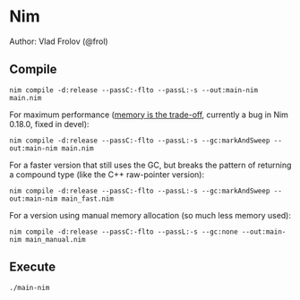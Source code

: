 # Nim

Author: Vlad Frolov (@frol)

## Compile

```
nim compile -d:release --passC:-flto --passL:-s --out:main-nim main.nim
```

For maximum performance ([memory is the trade-off](https://github.com/frol/completely-unscientific-benchmarks/pull/1), currently a bug in Nim 0.18.0, fixed in devel):

```
nim compile -d:release --passC:-flto --passL:-s --gc:markAndSweep --out:main-nim main.nim
```

For a faster version that still uses the GC, but breaks the pattern of returning a compound type (like the C++ raw-pointer version):

```
nim compile -d:release --passC:-flto --passL:-s --gc:markAndSweep --out:main-nim main_fast.nim
```

For a version using manual memory allocation (so much less memory used):

```
nim compile -d:release --passC:-flto --passL:-s --gc:none --out:main-nim main_manual.nim
```

## Execute

```
./main-nim
```

